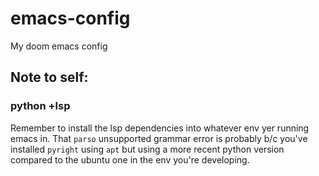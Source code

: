 # emacs-config

My doom emacs config

## Note to self:

### python +lsp

Remember to install the lsp dependencies into whatever env yer running emacs in. 
That `parso` unsupported grammar error is probably b/c you've installed `pyright` using `apt`
but using a more recent python version compared to the ubuntu one in the env you're developing.

